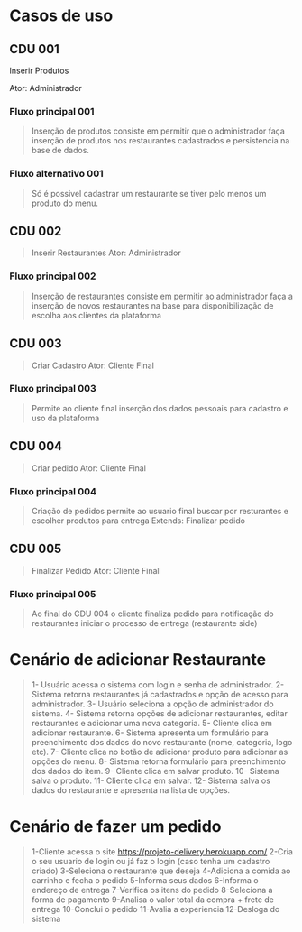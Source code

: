 # Casos de uso

## CDU 001

Inserir Produtos

Ator: Administrador 

### Fluxo principal 001

> Inserção de produtos consiste em permitir que o administrador faça inserção de produtos nos restaurantes cadastrados e persistencia na base de dados.

### Fluxo alternativo 001

> Só é possivel cadastrar um restaurante se tiver pelo menos um produto do menu.

## CDU 002

> Inserir Restaurantes
> Ator: Administrador

### Fluxo principal 002

> Inserção de restaurantes consiste em permitir ao administrador faça a inserção de novos restaurantes na base para disponibilização de escolha aos clientes da plataforma

## CDU 003

> Criar Cadastro
> Ator: Cliente Final

### Fluxo principal 003

> Permite ao cliente final inserção dos dados pessoais para cadastro e uso da plataforma

## CDU 004

> Criar pedido
> Ator: Cliente Final

### Fluxo principal 004

> Criação de pedidos permite ao usuario final buscar por resturantes e escolher produtos para entrega
> Extends: Finalizar pedido

## CDU 005

> Finalizar Pedido
> Ator: Cliente Final

### Fluxo principal 005

> Ao final do CDU 004 o cliente finaliza pedido para notificação do restaurantes iniciar o processo de entrega (restaurante side)

# Cenário de adicionar Restaurante
> 1- Usuário acessa o sistema com login e senha de administrador.
> 2- Sistema retorna restaurantes já cadastrados e opção de acesso para administrador.
> 3- Usuário seleciona a opção de administrador do sistema.
> 4- Sistema retorna opções de adicionar restaurantes, editar restaurantes e adicionar uma nova categoria.
> 5- Cliente clica em adicionar restaurante.
> 6- Sistema apresenta um formulário para preenchimento dos dados do novo restaurante (nome, categoria, logo etc).
> 7- Cliente clica no botão de adicionar produto para adicionar as opções do menu.
> 8- Sistema retorna formulário para preenchimento dos dados do item.
> 9- Cliente clica em salvar produto.
> 10- Sistema salva o produto.
> 11- Cliente clica em salvar.
> 12- Sistema salva os dados do restaurante e apresenta na lista de opções.


# Cenário de fazer um pedido
> 1-Cliente acessa o site https://projeto-delivery.herokuapp.com/
> 2-Cria o seu usuario de login ou já faz o login (caso tenha um cadastro criado)
> 3-Seleciona o restaurante que deseja
> 4-Adiciona a comida ao carrinho e fecha o pedido
> 5-Informa seus dados
> 6-Informa o endereço de entrega
> 7-Verifica os itens do pedido
> 8-Seleciona a forma de pagamento
> 9-Analisa o valor total da compra + frete de entrega
> 10-Conclui o pedido
> 11-Avalia a experiencia
> 12-Desloga do sistema
